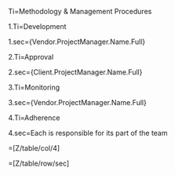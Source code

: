Ti=Methodology & Management Procedures
	
1.Ti=Development

1.sec={Vendor.ProjectManager.Name.Full}

2.Ti=Approval

2.sec={Client.ProjectManager.Name.Full}

3.Ti=Monitoring

3.sec={Vendor.ProjectManager.Name.Full}

4.Ti=Adherence

4.sec=Each is responsible for its part of the team

=[Z/table/col/4]

=[Z/table/row/sec]